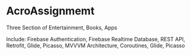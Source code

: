 # AcroAssignmemt
Three Section of Entertainment, Books, Apps

Include: Firebase Authentication, Firebase Realtime Database, REST API, Retrofit, Glide, Picasso, MVVVM Architecture, Coroutines, Glide, Picasso
